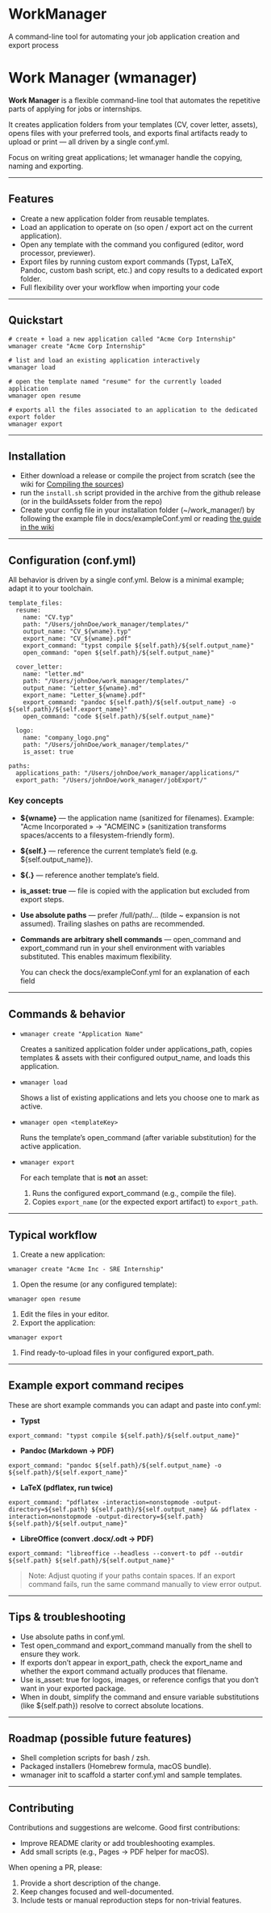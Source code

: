 # WorkManager

A command-line tool for automating your job application creation and export process

# **Work Manager (wmanager)**

**Work Manager** is a flexible command-line tool that automates the repetitive parts of applying for jobs or internships.

It creates application folders from your templates (CV, cover letter, assets), opens files with your preferred tools, and exports final artifacts ready to upload or print — all driven by a single conf.yml.

Focus on writing great applications; let wmanager handle the copying, naming and exporting.

----

## **Features**

- Create a new application folder from reusable templates.
- Load an application to operate on (so open / export act on the current application).
- Open any template with the command you configured (editor, word processor, previewer).
- Export files by running custom export commands (Typst, LaTeX, Pandoc, custom bash script, etc.) and copy results to a dedicated export folder.
- Full flexibility over your workflow when importing your code

----

## **Quickstart**

```other
# create + load a new application called "Acme Corp Internship"
wmanager create "Acme Corp Internship"

# list and load an existing application interactively
wmanager load

# open the template named "resume" for the currently loaded application
wmanager open resume

# exports all the files associated to an application to the dedicated export folder
wmanager export
```
----
## **Installation**
- Either download a release or compile the project from scratch (see the wiki for [Compiling the sources](https://github.com/tkdev1755/work_manager/wiki/Compiling-from-source))
- run the `install.sh` script provided in the archive from the github release (or in the buildAssets folder from the repo)
- Create your config file in your installation folder (~/work_manager/) by following the example file in docs/exampleConf.yml or reading [the guide in the wiki](https://github.com/tkdev1755/work_manager/wiki/Writing-a-conf.yml-file)
----

## **Configuration (conf.yml)**

All behavior is driven by a single conf.yml. Below is a minimal example; adapt it to your toolchain.

```other
template_files:
  resume:
    name: "CV.typ"
    path: "/Users/johnDoe/work_manager/templates/"
    output_name: "CV_${wname}.typ"
    export_name: "CV_${wname}.pdf"
    export_command: "typst compile ${self.path}/${self.output_name}"
    open_command: "open ${self.path}/${self.output_name}"

  cover_letter:
    name: "letter.md"
    path: "/Users/johnDoe/work_manager/templates/"
    output_name: "Letter_${wname}.md"
    export_name: "Letter_${wname}.pdf"
    export_command: "pandoc ${self.path}/${self.output_name} -o ${self.path}/${self.export_name}"
    open_command: "code ${self.path}/${self.output_name}"

  logo:
    name: "company_logo.png"
    path: "/Users/johnDoe/work_manager/templates/"
    is_asset: true

paths:
  applications_path: "/Users/johnDoe/work_manager/applications/"
  export_path: "/Users/johnDoe/work_manager/jobExport/"
```


### **Key concepts**

- **${wname}** — the application name (sanitized for filenames). Example: "Acme Incorporated » → "ACMEINC » (sanitization transforms spaces/accents to a filesystem-friendly form).
- **${self.<field>}** — reference the current template’s field (e.g. ${self.output_name}).
- **${<templateKey>.<field>}** — reference another template’s field.
- **is_asset: true** — file is copied with the application but excluded from export steps.
- **Use absolute paths** — prefer /full/path/... (tilde ~ expansion is not assumed). Trailing slashes on paths are recommended.
- **Commands are arbitrary shell commands** — open_command and export_command run in your shell environment with variables substituted. This enables maximum flexibility.

  You can check the docs/exampleConf.yml for an explanation of each field
----

## **Commands & behavior**

- `wmanager create "Application Name"`

  Creates a sanitized application folder under applications_path, copies templates & assets with their configured output_name, and loads this application.

- `wmanager load`

  Shows a list of existing applications and lets you choose one to mark as active.

- `wmanager open <templateKey>`

  Runs the template’s open_command (after variable substitution) for the active application.

- `wmanager export`

  For each template that is **not** an asset:

    1. Runs the configured export_command (e.g., compile the file).
    2. Copies `export_name` (or the expected export artifact) to `export_path`.

----

## **Typical workflow**

1. Create a new application:

```other
wmanager create "Acme Inc - SRE Internship"
```

1. Open the resume (or any configured template):

```other
wmanager open resume
```

1. Edit the files in your editor.
2. Export the application:

```other
wmanager export
```

1. Find ready-to-upload files in your configured export_path.

----

## **Example export command recipes**

These are short example commands you can adapt and paste into conf.yml:

- **Typst**

```other
export_command: "typst compile ${self.path}/${self.output_name}"
```

- **Pandoc (Markdown → PDF)**

```other
export_command: "pandoc ${self.path}/${self.output_name} -o ${self.path}/${self.export_name}"
```

- **LaTeX (pdflatex, run twice)**

```other
export_command: "pdflatex -interaction=nonstopmode -output-directory=${self.path} ${self.path}/${self.output_name} && pdflatex -interaction=nonstopmode -output-directory=${self.path} ${self.path}/${self.output_name}"
```

- **LibreOffice (convert .docx/.odt → PDF)**

```other
export_command: "libreoffice --headless --convert-to pdf --outdir ${self.path} ${self.path}/${self.output_name}"
```


> Note: Adjust quoting if your paths contain spaces. If an export command fails, run the same command manually to view error output.

----

## **Tips & troubleshooting**

- Use absolute paths in conf.yml.
- Test open_command and export_command manually from the shell to ensure they work.
- If exports don’t appear in export_path, check the export_name and whether the export command actually produces that filename.
- Use is_asset: true for logos, images, or reference configs that you don’t want in your exported package.
- When in doubt, simplify the command and ensure variable substitutions (like ${self.path}) resolve to correct absolute locations.

----

## **Roadmap (possible future features)**

- Shell completion scripts for bash / zsh.
- Packaged installers (Homebrew formula, macOS bundle).
- wmanager init to scaffold a starter conf.yml and sample templates.

----

## **Contributing**

Contributions and suggestions are welcome. Good first contributions:

- Improve README clarity or add troubleshooting examples.
- Add small scripts (e.g., Pages → PDF helper for macOS).

When opening a PR, please:

1. Provide a short description of the change.
2. Keep changes focused and well-documented.
3. Include tests or manual reproduction steps for non-trivial features.

